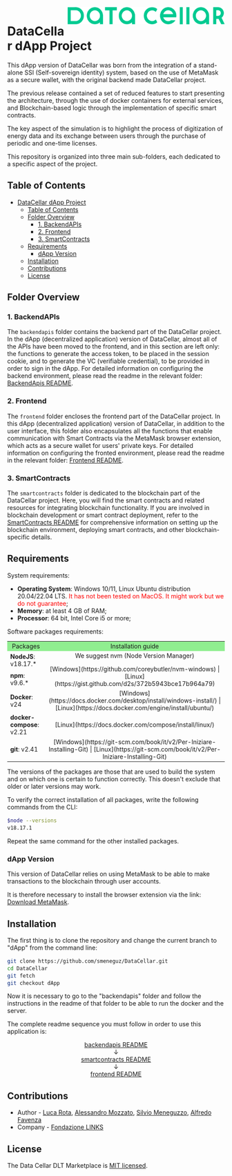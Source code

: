 <a href="https://datacellarproject.eu/">
  <img src="./backend/img/logo/Logo.png" title="DATA CELLAR" height="40" align="right">
</a>

# DataCellar dApp Project

This dApp version of DataCellar was born from the integration of a stand-alone SSI (Self-sovereign identity) system, based on the use of MetaMask as a secure wallet, with the original backend made DataCellar project.

The previous release contained a set of reduced features to start presenting the architecture, through the use of docker containers for external services, and Blockchain-based logic through the implementation of specific smart contracts.

The key aspect of the simulation is to highlight the process of digitization of energy data and its exchange between users through the purchase of periodic and one-time licenses.

This repository is organized into three main sub-folders, each dedicated to a specific aspect of the project. 


## Table of Contents

- [DataCellar dApp Project](#datacellar-dapp-project)
  - [Table of Contents](#table-of-contents)
  - [Folder Overview](#folder-overview)
    - [1. BackendAPIs](#1-backendapis)
    - [2. Frontend](#2-frontend)
    - [3. SmartContracts](#3-smartcontracts)
  - [Requirements](#requirements)
    - [dApp Version](#dapp-version)
  - [Installation](#installation)
  - [Contributions](#contributions)
  - [License](#license)


## Folder Overview
### 1. BackendAPIs

The `backendapis` folder contains the backend part of the DataCellar project. 
In the dApp (decentralized application) version of DataCellar, almost all of the APIs have been moved to the frontend, and in this section are left only: the functions to generate the access token, to be placed in the session cookie, and to generate the VC (verifiable credential), to be provided in order to sign in the dApp.
For detailed information on configuring the backend environment, please read the readme in the relevant folder: [BackendApis README](backendapis/README.md).

### 2. Frontend

The `frontend` folder encloses the frontend part of the DataCellar project. 
In this dApp (decentralized application) version of DataCellar, in addition to the user interface, this folder also encapsulates all the functions that enable communication with Smart Contracts via the MetaMask browser extension, which acts as a secure wallet for users' private keys.
For detailed information on configuring the fronted environment, please read the readme in the relevant folder: [Frontend README](frontend/README.md).

### 3. SmartContracts

The `smartcontracts` folder is dedicated to the blockchain part of the DataCellar project. Here, you will find the smart contracts and related resources for integrating blockchain functionality. If you are involved in blockchain development or smart contract deployment, refer to the [SmartContracts README](smartcontracts/README.md) for comprehensive information on setting up the blockchain environment, deploying smart contracts, and other blockchain-specific details.


## Requirements

System requirements:

- **Operating System**: Windows 10/11, Linux Ubuntu distribution 20.04/22.04 LTS. 
<span style="color: red;">It has not been tested on MacOS. It might work but we do not guarantee</span>;
- **Memory**: at least 4 GB of RAM;
- **Processor**: 64 bit, Intel Core i5 or more;

Software packages requirements:

<table>
  <tr style="background-color: lightgreen;">
    <td align="center">Packages</td>
    <td align="center">Installation guide</td>
  </tr>
  <tr>
    <td><b>NodeJS</b>: v18.17.*</td>
    <td rowspan="2" align="center">We suggest nvm (Node Version Manager)<p></p>[Windows](https://github.com/coreybutler/nvm-windows) | [Linux](https://gist.github.com/d2s/372b5943bce17b964a79)</td>
  </tr>
  <tr>
    <td><b>npm</b>: v9.6.*</td>
  </tr>
  <tr>
    <td><b>Docker</b>: v24</td>
    <td align="center">[Windows](https://docs.docker.com/desktop/install/windows-install/) | [Linux](https://docs.docker.com/engine/install/ubuntu/)</td>
  </tr>
  <tr>
    <td><b>docker-compose</b>: v2.21</td>
    <td align="center">[Linux](https://docs.docker.com/compose/install/linux/)</td>
  </tr>
  <tr>
    <td><b>git</b>: v2.41</td>
    <td align="center"> [Windows](https://git-scm.com/book/it/v2/Per-Iniziare-Installing-Git) | [Linux](https://git-scm.com/book/it/v2/Per-Iniziare-Installing-Git)</td>
  </tr>
</table>

The versions of the packages are those that are used to build the system and on which one is certain to function correctly. This doesn't exclude that older or later versions may work.

To verify the correct installation of all packages, write the following commands from the CLI:

```bash
$node --versions
v18.17.1
```
Repeat the same command for the other installed packages.

### dApp Version

This version of DataCellar relies on using MetaMask to be able to make transactions to the blockchain through user accounts. 

It is therefore necessary to install the browser extension via the link: [Download MetaMask](https://metamask.io/download/).

## Installation

The first thing is to clone the repository and change the current branch to "dApp" from the command line:

```bash
git clone https://github.com/smeneguz/DataCellar.git
cd DataCellar
git fetch
git checkout dApp
```

Now it is necessary to go to the "backendapis" folder and follow the instructions in the readme of that folder to be able to run the docker and the server.

The complete readme sequence you must follow in order to use this application is:

<p align="center">
<a href="backendapis/README.md">backendapis README</a><br>
  ↓<br>
  <a href="smartcontracts/README.md">smartcontracts README</a><br>
  ↓<br>
  <a href="frontend/README.md">frontend README</a>
</p>


## Contributions

- Author - [Luca Rota](https://it.linkedin.com/in/luca-rota-872036285), [Alessandro Mozzato](https://it.linkedin.com/in/alessandro-mozzato-32479420b?trk=people-guest_people_search-card), [Silvio Meneguzzo](https://www.linkedin.com/in/silvio-arras-meneguzzo-a29681127/), [Alfredo Favenza](https://www.linkedin.com/in/alfredofavenza/)
- Company - [Fondazione LINKS](https://linksfoundation.com/)

## License

The Data Cellar DLT Marketplace is [MIT licensed](LICENSE).
